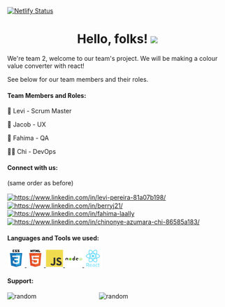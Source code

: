 [![Netlify Status](https://api.netlify.com/api/v1/badges/24194c9e-72f2-4605-9cf6-ed49e4a9298e/deploy-status)](https://app.netlify.com/sites/team2rgb2hex/deploys)
<h1 align="center"> Hello, folks! <img src="https://raw.githubusercontent.com/MartinHeinz/MartinHeinz/master/wave.gif" width="30px"> </h1>

We're team 2, welcome to our team's project. We will be making a colour value converter with react! 

See below for our team members and their roles.

<h4 align="left">Team Members and Roles:</h4>
<p align="left"></p>

🎯 Levi - Scrum Master

🎀 Jacob - UX

🤝 Fahima - QA

👨‍💻 Chi - DevOps

<h4 align="left">Connect with us:</h4>
<p align="left">
  (same order as before)
  
<a href="https://www.linkedin.com/in/levi-pereira-81a07b198/" target="blank"><img align="center" src="https://raw.githubusercontent.com/rahuldkjain/github-profile-readme-generator/master/src/images/icons/Social/linked-in-alt.svg" alt="https://www.linkedin.com/in/levi-pereira-81a07b198/" height="30" width="40" /></a>
<a href="https://linkedin.com/in/https://www.linkedin.com/in/berryj21/" target="blank"><img align="center" src="https://raw.githubusercontent.com/rahuldkjain/github-profile-readme-generator/master/src/images/icons/Social/linked-in-alt.svg" alt="https://www.linkedin.com/in/berryj21/" height="30" width="40" /></a>
<a href="https://www.linkedin.com/in/fahima-laally" target="blank"><img align="center" src="https://raw.githubusercontent.com/rahuldkjain/github-profile-readme-generator/master/src/images/icons/Social/linked-in-alt.svg" alt="https://www.linkedin.com/in/fahima-laally" height="30" width="40" /></a>
<a href="https://www.linkedin.com/in/chinonye-azumara-chi-86585a183/" target="blank"><img align="center" src="https://raw.githubusercontent.com/rahuldkjain/github-profile-readme-generator/master/src/images/icons/Social/linked-in-alt.svg" alt="https://www.linkedin.com/in/chinonye-azumara-chi-86585a183/" height="30" width="40" /></a>
</p>

<h4 align="left">Languages and Tools we used:</h4>
<p align="left"> <a href="https://www.w3schools.com/css/" target="_blank" rel="noreferrer"> <img src="https://raw.githubusercontent.com/devicons/devicon/master/icons/css3/css3-original-wordmark.svg" alt="css3" width="40" height="40"/> </a> <a href="https://www.w3.org/html/" target="_blank" rel="noreferrer"> <img src="https://raw.githubusercontent.com/devicons/devicon/master/icons/html5/html5-original-wordmark.svg" alt="html5" width="40" height="40"/> </a> <a href="https://developer.mozilla.org/en-US/docs/Web/JavaScript" target="_blank" rel="noreferrer"> <img src="https://raw.githubusercontent.com/devicons/devicon/master/icons/javascript/javascript-original.svg" alt="javascript" width="40" height="40"/> </a> <a href="https://nodejs.org" target="_blank" rel="noreferrer"> <img src="https://raw.githubusercontent.com/devicons/devicon/master/icons/nodejs/nodejs-original-wordmark.svg" alt="nodejs" width="40" height="40"/> </a> <a href="https://reactjs.org/" target="_blank" rel="noreferrer"> <img src="https://raw.githubusercontent.com/devicons/devicon/master/icons/react/react-original-wordmark.svg" alt="react" width="40" height="40"/> </a> </p>

<h4 align="left">Support:</h4>
<p><a href="https://www.buymeacoffee.com/random "> <img align="left" src="https://cdn.buymeacoffee.com/buttons/v2/default-yellow.png" height="50" width="210" alt="random " /></a><a href="https://ko-fi.com/random "> <img align="left" src="https://cdn.ko-fi.com/cdn/kofi3.png?v=3" height="50" width="210" alt="random " /></a></p><br><br>
